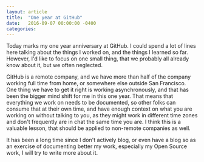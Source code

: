```yaml
---
layout: article
title:  "One year at GitHub"
date:   2016-09-07 00:00:00 -0400
categories: 
---
```


Today marks my one year anniversary at GitHub. I could spend a lot of lines here talking about the things I worked on, and the things I learned so far. However, I'd like to focus on one small thing, that we probably all already know about it, but we often neglected.

GitHub is a remote company, and we have more than half of the company working full time from home, or somewhere else outside San Francisco. One thing we have to get it right is working asynchronously, and that has been the bigger mind shift for me in this one year.
That means that everything we work on needs to be documented, so other folks can consume that at their own time, and have enough context on what you are working on without talking to you, as they might work in different time zones and don't frequently are in chat the same time you are.
I think this is a valuable lesson, that should be applied to non-remote companies as well.

It has been a long time since I don't actively blog, or even have a blog so as an exercise of documenting better my work, especially my Open Source work, I will try to write more about it.
